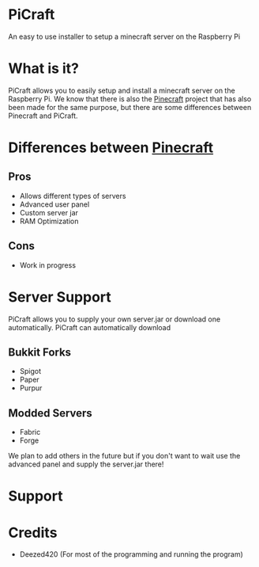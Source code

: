 # PiCraft
An easy to use installer to setup a minecraft server on the Raspberry Pi

# What is it?
PiCraft allows you to easily setup and install a minecraft server on the Raspberry Pi.
We know that there is also the [Pinecraft](https://github.com/Cat5TV/pinecraft) project that has also been made for the same purpose, but there are some differences between Pinecraft and PiCraft.

# Differences between [Pinecraft](https://github.com/Cat5TV/pinecraft)
## Pros
* Allows different types of servers
* Advanced user panel
* Custom server jar
* RAM Optimization

## Cons
* Work in progress

# Server Support
PiCraft allows you to supply your own server.jar or download one automatically. PiCraft can automatically download

## Bukkit Forks
* Spigot
* Paper
* Purpur

## Modded Servers
* Fabric
* Forge

We plan to add others in the future but if you don't want to wait use the advanced panel and supply the server.jar there!

# Support


# Credits
* Deezed420 (For most of the programming and running the program)
